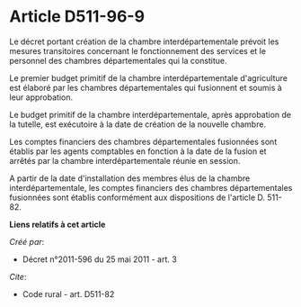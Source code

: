 # Article D511-96-9

Le décret portant création de la chambre interdépartementale prévoit les mesures transitoires concernant le fonctionnement
des services et le personnel des chambres départementales qui la constitue. 

Le premier budget primitif de la chambre interdépartementale d'agriculture est élaboré par les chambres départementales qui
fusionnent et soumis à leur approbation. 

Le budget primitif de la chambre interdépartementale, après approbation de la tutelle, est exécutoire à la date de création
de la nouvelle chambre. 

Les comptes financiers des chambres départementales fusionnées sont établis par les agents comptables en fonction à la date
de la fusion et arrêtés par la chambre interdépartementale réunie en session. 

A partir de la date d'installation des membres élus de la chambre interdépartementale, les comptes financiers des chambres
départementales fusionnées sont établis conformément aux dispositions de l'article D. 511-82.

**Liens relatifs à cet article**

_Créé par_:

  - Décret n°2011-596 du 25 mai 2011 - art. 3

_Cite_:

  - Code rural - art. D511-82
